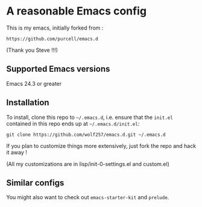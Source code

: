 
# A reasonable Emacs config

This is my emacs, initially forked from :

```
https://github.com/purcell/emacs.d
```

(Thank you Steve !!!)

## Supported Emacs versions

Emacs 24.3 or greater

## Installation

To install, clone this repo to `~/.emacs.d`, i.e. ensure that the
`init.el` contained in this repo ends up at `~/.emacs.d/init.el`:

```
git clone https://github.com/wolf257/emacs.d.git ~/.emacs.d
```

If you plan to customize things more extensively, just fork the repo and hack it away !

(All my customizations are in lisp/init-0-settings.el and custom.el)

## Similar configs

You might also want to check out `emacs-starter-kit` and `prelude`.
